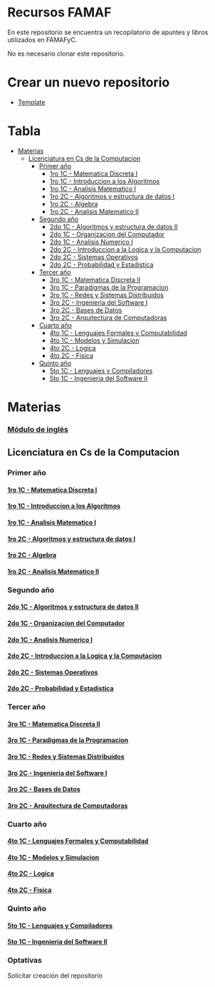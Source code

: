 # Recursos FAMAF

En este repositorio se encuentra un recopilatorio de apuntes y libros utilizados en FAMAFyC.

No es necesario clonar este repositorio.

# Crear un nuevo repositorio

- [Template](https://github.com/FAMAF-resources/Template-repository)

# Tabla

- [Materias](#materias)
  - [Licenciatura en Cs de la Computacion](#licenciatura-en-cs-de-la-computacion)
    - [Primer año](#primer-año)
      - [1ro 1C - Matematica Discreta I](#1ro-1c---matematica-discreta-i)
      - [1ro 1C - Introduccion a los Algoritmos](#1ro-1c---introduccion-a-los-algoritmos)
      - [1ro 1C - Analisis Matematico I](#1ro-1c---analisis-matematico-i)
      - [1ro 2C - Algoritmos y estructura de datos I](#1ro-2c---algoritmos-y-estructura-de-datos-i)
      - [1ro 2C - Algebra](#1ro-2c---algebra)
      - [1ro 2C - Analisis Matematico II](#1ro-2c---analisis-matematico-ii)
    - [Segundo año](#segundo-año)
      - [2do 1C - Algoritmos y estructura de datos II](#2do-1c---algoritmos-y-estructura-de-datos-ii)
      - [2do 1C - Organizacion del Computador](#2do-1c---organizacion-del-computador)
      - [2do 1C - Analisis Numerico I](#2do-1c---analisis-numerico-i)
      - [2do 2C - Introduccion a la Logica y la Computacion](#2do-2c---introduccion-a-la-logica-y-la-computacion)
      - [2do 2C - Sistemas Operativos](#2do-2c---sistemas-operativos)
      - [2do 2C - Probabilidad y Estadistica](#2do-2c---probabilidad-y-estadistica)
    - [Tercer año](#tercer-año)
      - [3ro 1C - Matematica Discreta II](#3ro-1c---matematica-discreta-ii)
      - [3ro 1C - Paradigmas de la Programacion](#3ro-1c---paradigmas-de-la-programacion)
      - [3ro 1C - Redes y Sistemas Distribuidos](#3ro-1c---redes-y-sistemas-distribuidos)
      - [3ro 2C - Ingenieria del Software I](#3ro-2c---ingenieria-del-software-i)
      - [3ro 2C - Bases de Datos](#3ro-2c---bases-de-datos)
      - [3ro 2C - Arquitectura de Computadoras](#3ro-2c---arquitectura-de-computadoras)
    - [Cuarto año](#cuarto-año)
      - [4to 1C - Lenguajes Formales y Computabilidad](#4to-1c---lenguajes-formales-y-computabilidad)
      - [4to 1C - Modelos y Simulacion](#4to-1c---modelos-y-simulacion)
      - [4to 2C - Logica](#4to-2c---logica)
      - [4to 2C - Fisica](#4to-2c---fisica)
    - [Quinto año](#quinto-año)
      - [5to 1C - Lenguajes y Compiladores](#5to-1c---lenguajes-y-compiladores)
      - [5to 1C - Ingenieria del Software II](#5to-1c---ingenieria-del-software-ii)

# Materias
<!-- #### [Ingreso]() -->
### [Módulo de inglés](https://github.com/FAMAF-resources/Modulo_de_ingles-FAMAF)

## Licenciatura en Cs de la Computacion

### Primer año

#### [1ro 1C - Matematica Discreta I](https://github.com/FAMAF-resources/Matematica_Discreta_I-FAMAF)
#### [1ro 1C - Introduccion a los Algoritmos](https://github.com/FAMAF-resources/1ro_1C-Introduccion_a_los_Algoritmos-FAMAF)
#### [1ro 1C - Analisis Matematico I](https://github.com/FAMAF-resources/Analisis_Matematico_I-FAMAF)

#### [1ro 2C - Algoritmos y estructura de datos I](https://github.com/FAMAF-resources/Algoritmos_y_estructura_de_datos_I-FAMAF)
#### [1ro 2C - Algebra](https://github.com/FAMAF-resources/)
#### [1ro 2C - Analisis Matematico II](https://github.com/FAMAF-resources/Analisis_Matematico_II-FAMAF)

### Segundo año

#### [2do 1C - Algoritmos y estructura de datos II](https://github.com/FAMAF-resources/Algoritmos_y_estructura_de_datos_II-FAMAF)
#### [2do 1C - Organizacion del Computador](https://github.com/FAMAF-resources/2do_1C-Organizacion_del_Computador-FAMAF)
#### [2do 1C - Analisis Numerico I](https://github.com/FAMAF-resources/2do_1C-Analisis_Numerico_I-FAMAF)

#### [2do 2C - Introduccion a la Logica y la Computacion](https://github.com/FAMAF-resources/2_2C-Introduccion_a_la_Logica_y_la_computacion-FAMAF)
#### [2do 2C - Sistemas Operativos](https://github.com/FAMAF-resources/2do_2C-Sistemas_Operativos-FAMAF)
#### [2do 2C - Probabilidad y Estadistica](https://github.com/FAMAF-resources/2do_2C-Probabilidad_y_Estadistica-FAMAF)

### Tercer año

#### [3ro 1C - Matematica Discreta II](https://github.com/FAMAF-resources/3ro_1C-Matematica_Discreta_II-FAMAF)
#### [3ro 1C - Paradigmas de la Programacion](https://github.com/FAMAF-resources/3ro_1C-Paradigmas_de_la_Programacion-FAMAF)
#### [3ro 1C - Redes y Sistemas Distribuidos](https://github.com/FAMAF-resources/3ro_1C-Redes_y_Sistemas_Distribuidos-FAMAF)

#### [3ro 2C - Ingenieria del Software I](https://github.com/FAMAF-resources/3ro_2C-Ingenieria_del_Software_I-FAMAF)
#### [3ro 2C - Bases de Datos](https://github.com/FAMAF-resources/3ro_2C-Bases_de_Datos-FAMAF)
#### [3ro 2C - Arquitectura de Computadoras](https://github.com/FAMAF-resources/3ro_2C-Arquitectura_de_Computadoras-FAMAF)

### Cuarto año

#### [4to 1C - Lenguajes Formales y Computabilidad](https://github.com/FAMAF-resources/4to_1C-LenguajesFormales_y_Computabilidad-FAMAF)
#### [4to 1C - Modelos y Simulacion](https://github.com/FAMAF-resources/4to_1C-Modelos_y_Simulacion-FAMAF)

#### [4to 2C - Logica](https://github.com/FAMAF-resources/4to_2C-Logica-FAMAF)
#### [4to 2C - Fisica](https://github.com/FAMAF-resources/4to_2C-Fisica-FAMAF)

### Quinto año

#### [5to 1C - Lenguajes y Compiladores](https://github.com/FAMAF-resources/5to_1C-Lenguajes_y_Compiladores-FAMAF)
#### [5to 1C - Ingenieria del Software II](https://github.com/FAMAF-resources/5to_1C-Ingenieria_del_Software_II-FAMAF)

### Optativas

Solicitar creación del repositorio
